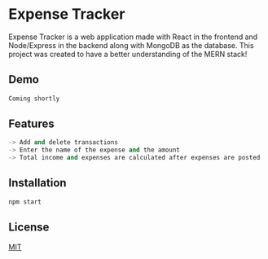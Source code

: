 # Expense Tracker

Expense Tracker is a web application made with React in the frontend and Node/Express in the backend along with MongoDB as the database. This project was created to have a better understanding of the MERN stack!

## Demo
```bash
Coming shortly
```

## Features

```python
-> Add and delete transactions
-> Enter the name of the expense and the amount
-> Total income and expenses are calculated after expenses are posted
```

## Installation
```javascript
npm start
```

## License
[MIT](https://choosealicense.com/licenses/mit/)
